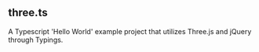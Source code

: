 three.ts
---

A Typescript 'Hello World' example project that utilizes Three.js and jQuery through Typings.
